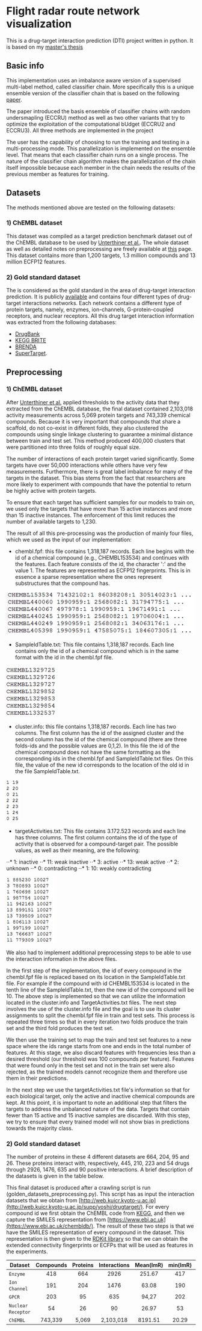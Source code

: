 # Flight radar route network visualization

This is a drug-target interaction prediction (DTI) project written in python. It is based on my [master's thesis](https://drive.google.com/file/d/1ADn2lGBbg35vnDhezeKz62QZV67FF5JP/view?usp=sharing)   


## Basic info

This implementation uses an imbalance aware version of a supervised multi-label method, called classifier chain. More specifically this is a unique ensemble version of the classifier chain that is based on the following [paper](https://arxiv.org/abs/1807.11393).

The paper introduced the basis ensemble of classifier chains with random undersmapling (ECCRU) method as well as two other variants that try to optimize the exploitation of the computational bUdget (ECCRU2 and ECCRU3). All three methods are implemented in the project


The user has the capability of choosing to run the training and testing in a multi-processing mode. This parallelization is implemented on the ensemble level. That means that each classifier chain runs on a single process. 
The nature of the classifier chain algorithm makes the parallelization of the chain itself impossible because each member in the chain needs the results of the previous member as features for training.


## Datasets

The methods mentioned above are tested on the following datasets:

### 1) ChEMBL dataset

This dataset was compiled as a target prediction benchmark dataset out of the ChEMBL database to be used by [Unterthiner et al.](http://www.bioinf.jku.at/publications/2014/NIPS2014a.pdf).
The whole dataset as well as detailed notes on preprocessing are freely available at [this](http://www.bioinf.jku.at/research/VirtScreen/) page.
This dataset contains more than 1,200 targets, 1.3 million compounds and 13 million ECFP12 features.

### 2) Gold standard dataset

The is considered as the gold standard in the area of drug-target interaction prediction. 
It is publicly [available](http://web.kuicr.kyoto-u.ac.jp/supp/yoshi/drugtarget/) and contains four different types of drug-target interactions networks. 
Each network contains a different type of protein targets, namely, enzymes, ion-channels, G-protein-coupled receptors, and nuclear receptors.
All this drug target interaction information was extracted from the following databases: 

* [DrugBank](https://www.drugbank.ca/)
* [KEGG BRITE](https://www.genome.jp/kegg/brite.html)
* [BRENDA](https://www.brenda-enzymes.org/) 
* [SuperTarget](http://insilico.charite.de/supertarget/index.php). 


## Preprocessing

### 1) ChEMBL dataset
After [Unterthiner et al.](http://www.bioinf.jku.at/publications/2014/NIPS2014a.pdf) applied thresholds to the activity data that they extracted from the ChEMBL database, the final dataset contained 2,103,018 activity measurements across 5,069 protein targets and 743,339 chemical compounds. 
Because it is very important that compounds that share a scaffold, do not co-exist in different folds, they also clustered the compounds using single linkage clustering to guarantee a minimal distance between train and test set. 
This method produced 400,000 clusters that were partitioned into three folds of roughly equal size.

The number of interactions of each protein target varied significantly. Some targets have over 50,000 interactions while others have very few measurements.
Furthermore, there is great label imbalance for many of the targets in the dataset. 
This bias stems from the fact that researchers are more likely to experiment with compounds that have the potential to return be highly active with protein targets.

To ensure that each target has sufficient samples for our models to train on, we used only the targets that have more than 15 active instances and more than 15 inactive instances. 
The enforcement of this limit reduces the number of available targets to 1,230.

The result of all this pre-processing was the production of mainly four files, which we used as the input of our implementation:

* chembl.fpf: this file contains 1,318,187 records. Each line begins with the id of a chemical compound (e.g., CHEMBL153534) and continues with the features. Each feature consists of the
   id, the character ':' and the value 1. The features are represented as ECFP12 fingerprints. This is in essence a sparse representation where the ones represent substructures that the compound has.

<p align="center">
  <img src="https://github.com/diliadis/DTI_prediction/blob/master/images/chemblScreenshot2.png">
</p>

* SampleIdTable.txt: This file contains 1,318,187 records. 
Each line contains only the id of a chemical compound which is in the same format with the id in the chembl.fpf file.

![alt text](https://github.com/diliadis/DTI_prediction/blob/master/images/SampeldTableScreenshot2.png)

* cluster.info: this file contains 1,318,187 records. Each line has two columns. 
The first column has the id of the assigned cluster and the second column has the id of the chemical compound (there are three folds-ids and the possible values are 0,1,2). 
In this file the id of the chemical compound does not have the same formatting as the corresponding ids in the chembl.fpf and SampleIdTable.txt files. 
On this file, the value of the new id corresponds to the location of the old id in the file SampleIdTable.txt.

![alt text](https://github.com/diliadis/DTI_prediction/blob/master/images/cluster1Screenshot2.png)

* targetActivities.txt: This file contains 3.172.523 records and each line has three columns. 
The first column contains the id of the type of activity that is observed for a compound-target pair. 
The possible values, as well as their meaning, are the following:

⋅⋅* 1: inactive
⋅⋅* 11: weak inactive
⋅⋅* 3: active
⋅⋅* 13: weak active
⋅⋅* 2: unknown
⋅⋅* 0: contradicting
⋅⋅* 1: 10: weakly contradicting

![alt text](https://github.com/diliadis/DTI_prediction/blob/master/images/targetActivitiesScreenshot2.png)


We also had to implement additional preprocessing steps to be able to use the interaction information in the above files.

In the first step of the implementation, the id of every compound in the chembl.fpf file is replaced based on its location in the SampleIdTable.txt file. 
For example if the compound with id  CHEMBL153534 is located in the tenth line of the SampleIdTable.txt, then the new id of the compound will be 10. 
The above step is implemented so that we can utilize the information located in the cluster.info and TargetActivities.txt files. 
The next step involves the use of the cluster.info file and the goal is to use its cluster assignments to split the chembl.fpf file in train and test sets. 
This process is repeated three times so that in every iteration two folds produce the train set and the third fold produces the test set.

We then use the training set to map the train and test set features to a new space where the ids range starts from one and ends in the total number of features. 
At this stage, we also discard features with frequencies less than a desired threshold (our threshold was 100 compounds per feature).
Features that were found only in the test set and not in the train set were also rejected, as the trained models cannot recognize them and therefore use them in their predictions.

In the next step we use the targetActivities.txt file's information so that for each biological target, only the active and inactive chemical compounds are kept. 
At this point, it is important to note an additional step that filters the targets to address the unbalanced nature of the data. 
Targets that contain fewer than 15 active and 15 inactive samples are discarded. 
With this step, we try to ensure that every trained model will not show bias in predictions towards the majority class.




### 2) Gold standard dataset
The number of proteins in these 4 different datasets are 664, 204, 95 and 26. 
These proteins interact with, respectively, 445, 210, 223 and 54 drugs through 2926, 1476, 635 and 90 positive interactions.
A brief description of the datasets is given in the table below.

This final dataset is produced after a crawling script is run (golden_datasets_preprocessing.py). 
This script has as input the interaction datasets that we obtain from [http://web.kuicr.kyoto-u.ac.jp](http://web.kuicr.kyoto-u.ac.jp/supp/yoshi/drugtarget/).
For every compound id we first obtain the ChEMBL code from [KEGG](https://www.kegg.jp/), and then we capture the SMILES representation from [https://www.ebi.ac.uk](https://www.ebi.ac.uk/chembldb/). 
The result of these two steps is that we have the SMILES representation of every compound in the dataset. 
This representation is then given to the [RDKit library](https://www.rdkit.org/) so that we can obtain the extended connectivity fingerprints or ECFPs that will be used as features in the experiments. 


| Dataset | Compounds | Proteins | Interactions | Mean(ImR) | min(ImR) | max(ImR) |
| --- | :---: | :---: | :---: | :---: | :---: | :---: |
| `Enzyme` | 418 | 664 | 2926 | 251.67 | 417 | 6.08 |
| `Ion Channel` | 191 | 204 | 1476 | 63.08 | 190 | 4.61 |
| `GPCR` | 203 | 95 | 635 | 94,27 | 202 | 5.58 |
| `Nuclear Receptor` | 54 | 26 | 90 | 26.97 | 53 | 2.37 |
| `ChEMBL` | 743,339 | 5,069 | 2,103,018 | 8191.51 | 20.29 | 43943.06 |





